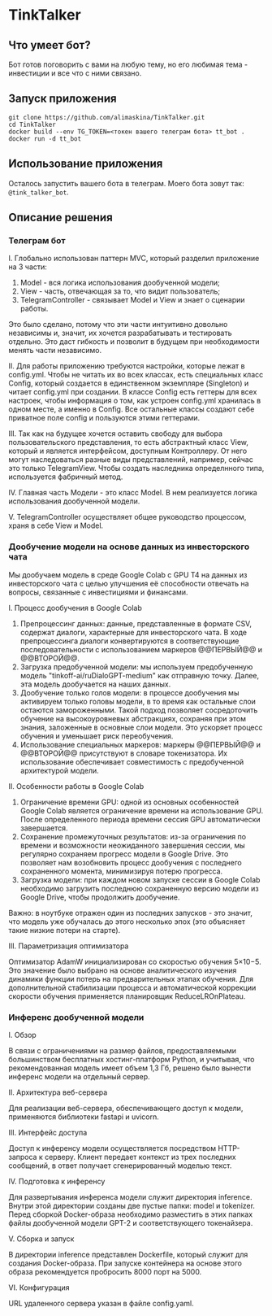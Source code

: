 # TinkTalker

## Что умеет бот?
Бот готов поговорить с вами на любую тему, но его любимая тема - инвестиции и все что с ними связано.

## Запуск приложения

`git clone https://github.com/alimaskina/TinkTalker.git`  
`cd TinkTalker`  
`docker build --env TG_TOKEN=<токен вашего телеграм бота> tt_bot .`  
`docker run -d tt_bot`

## Использование приложения
Осталось запустить вашего бота в телеграм. Моего бота зовут так: `@tink_talker_bot`. 

## Описание решения

### Телеграм бот

I. Глобально использован паттерн MVC, который разделил приложение на 3 части:
1) Model - вся логика использования дообученной модели;
2) View - часть, отвечающая за то, что видит пользователь;
3) TelegramController - связывает Model и View и знает о сценарии работы.

Это было сделано, потому что эти части интуитивно довольно независимы и, значит, их хочется разрабатывать и тестировать отдельно. Это даст гибкость и позволит в будущем при необходимости менять части независимо.

II. Для работы приложению требуются настройки, которые лежат в config.yml. Чтобы не читать их во всех классах, есть специальных класс Config, который создается в единственном экземпляре (Singleton) и читает config.yml при создании. 
В классе Config есть геттеры для всех настроек, чтобы информация о том, как устроен config.yml хранилась в одном месте, а именно в Config. Все остальные классы создают себе приватное поле config и пользуются этими геттерами. 

III. Так как на будущее хочется оставить свободу для выбора пользовательского представления, то есть абстрактный класс View, который и является интерфейсом, доступным Контроллеру. От него могут наследоваться разные виды представлений, например, сейчас это только TelegramView. 
Чтобы создать наследника определнного типа, используется фабричный метод.

IV. Главная часть Модели - это класс Model. В нем реализуется логика использования дообученной модели.

V. TelegramController осуществляет общее руководство процессом, храня в себе View и Model. 

### Дообучение модели на основе данных из инвесторского чата

Мы дообучаем модель в среде Google Colab c GPU T4 на данных из инвесторского чата с целью улучшения её способности отвечать на вопросы, связанные с инвестициями и финансами.

I. Процесс дообучения в Google Colab
  1) Препроцессинг данных: данные, представленные в формате CSV, содержат диалоги, характерные для инвесторского чата. В ходе препроцессинга диалоги конвертируются в соответствующие последовательности с использованием маркеров @@ПЕРВЫЙ@@ и @@ВТОРОЙ@@.
  3) Загрузка предобученной модели: мы используем предобученную модель "tinkoff-ai/ruDialoGPT-medium" как отправную точку. Далее, эта модель дообучается на наших данных.
  4) Дообучение только голов модели: в процессе дообучения мы активируем только головы модели, в то время как остальные слои остаются замороженными. Такой подход позволяет сосредоточить обучение на высокоуровневых абстракциях, сохраняя при этом знания, заложенные в основные слои модели. Это ускоряет процесс обучения и уменьшает риск переобучения.
  5) Использование специальных маркеров: маркеры @@ПЕРВЫЙ@@ и @@ВТОРОЙ@@ присутствуют в словаре токенизатора. Их использование обеспечивает совместимость с предобученной архитектурой модели.
    
II. Особенности работы в Google Colab
  1) Ограничение времени GPU: одной из основных особенностей Google Colab является ограничение времени на использование GPU. После определенного периода времени сессия GPU автоматически завершается.
  2) Сохранение промежуточных результатов: из-за ограничения по времени и возможности неожиданного завершения сессии, мы регулярно сохраняем прогресс модели в Google Drive. Это позволяет нам возобновить процесс дообучения с последнего сохраненного момента, минимизируя потерю прогресса.
  3) Загрузка модели: при каждом новом запуске сессии в Google Colab необходимо загрузить последнюю сохраненную версию модели из Google Drive, чтобы продолжить дообучение.

Важно: в ноутбуке отражен один из последних запусков - это значит, что модель уже обучалась до этого несколько эпох (это объясняет такие низкие потери на старте).

III. Параметризация оптимизатора

Оптимизатор AdamW инициализирован со скоростью обучения 5×10−5. Это значение было выбрано на основе аналитического изучения динамики функции потерь на предварительных этапах обучения. Для дополнительной стабилизации процесса и автоматической коррекции скорости обучения применяется планировщик ReduceLROnPlateau.


### Инференс дообученной модели
I. Обзор

В связи с ограничениями на размер файлов, предоставляемыми большинством бесплатных хостинг-платформ Python, и учитывая, что рекомендованная модель имеет объем 1,3 Гб, решено было вынести инференс модели на отдельный сервер.

II. Архитектура веб-сервера

Для реализации веб-сервера, обеспечивающего доступ к модели, применяются библиотеки fastapi и uvicorn.

III. Интерфейс доступа

Доступ к инференсу модели осуществляется посредством HTTP-запроса к серверу. Клиент передает контекст из трех последних сообщений, в ответ получает сгенерированный моделью текст.

IV. Подготовка к инференсу

Для развертывания инференса модели служит директория inference. Внутри этой директории созданы две пустые папки: model и tokenizer. Перед сборкой Docker-образа необходимо разместить в этих папках файлы дообученной модели GPT-2 и соответствующего токенайзера.

V. Сборка и запуск

В директории inference представлен Dockerfile, который служит для создания Docker-образа. При запуске контейнера на основе этого образа рекомендуется пробросить 8000 порт на 5000.

VI. Конфигурация

URL удаленного сервера указан в файле config.yaml.
